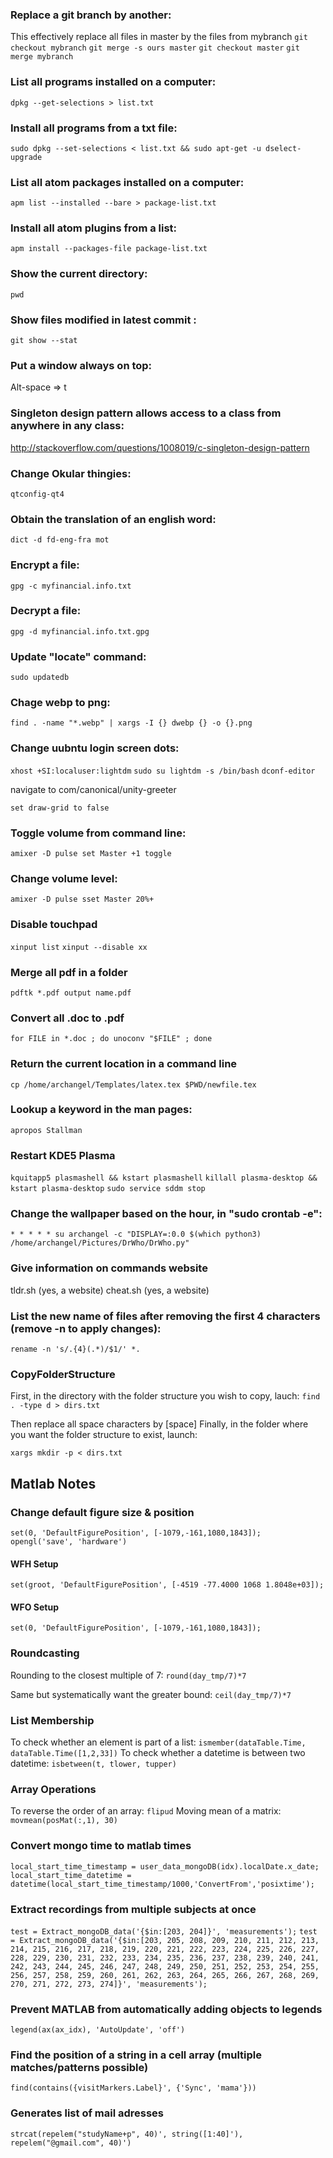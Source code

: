 ### Replace a git branch by another:
This effectively replace all files in master by the files from mybranch
`git checkout mybranch`
`git merge -s ours master`
`git checkout master`
`git merge mybranch`


### List all programs installed on a computer:
`dpkg --get-selections > list.txt`

### Install all programs from a txt file:
`sudo dpkg --set-selections < list.txt && sudo apt-get -u dselect-upgrade`

### List all atom packages installed on a computer:
`apm list --installed --bare > package-list.txt`

### Install all atom plugins from a list:
`apm install --packages-file package-list.txt`

### Show the current directory:
`pwd`

### Show files modified in latest commit :
`git show --stat`

### Put a window always on top:
Alt-space => t

### Singleton design pattern allows access to a class from anywhere in any class:
http://stackoverflow.com/questions/1008019/c-singleton-design-pattern

### Change Okular thingies:
`qtconfig-qt4`

### Obtain the translation of an english word:
`dict -d fd-eng-fra mot`

### Encrypt a file:
`gpg -c myfinancial.info.txt`

### Decrypt a file:
`gpg -d myfinancial.info.txt.gpg`

### Update "locate" command:
`sudo updatedb`

### Chage webp to png:
`find . -name "*.webp" | xargs -I {} dwebp {} -o {}.png`

### Change uubntu login screen dots:
`xhost +SI:localuser:lightdm`
`sudo su lightdm -s /bin/bash`
`dconf-editor`

navigate to
com/canonical/unity-greeter

`set draw-grid to false`

### Toggle volume from command line:
`amixer -D pulse set Master +1 toggle`

### Change volume level:
`amixer -D pulse sset Master 20%+`

### Disable touchpad
`xinput list`
`xinput --disable xx`

### Merge all pdf in a folder
`pdftk *.pdf output name.pdf`

### Convert all .doc to .pdf
`for FILE in *.doc ; do unoconv "$FILE" ; done`

### Return the current location in a command line
`cp /home/archangel/Templates/latex.tex $PWD/newfile.tex`

### Lookup a keyword in the man pages:
`apropos Stallman`

### Restart KDE5 Plasma
`kquitapp5 plasmashell && kstart plasmashell`
`killall plasma-desktop && kstart plasma-desktop`
`sudo service sddm stop`

### Change the wallpaper based on the hour, in "sudo crontab -e":
`* * * * * su archangel -c "DISPLAY=:0.0 $(which python3) /home/archangel/Pictures/DrWho/DrWho.py"`

### Give information on commands website
tldr.sh (yes, a website)
cheat.sh (yes, a website)

### List the new name of files after removing the first 4 characters (remove -n to apply changes):
`rename -n 's/.{4}(.*)/$1/' *.`
	
### CopyFolderStructure
First, in the directory with the folder structure you wish to copy, lauch:
`find . -type d > dirs.txt`

Then replace all space characters by \[space]
Finally, in the folder where you want the folder structure to exist, launch:

`xargs mkdir -p < dirs.txt`

## Matlab Notes
### Change default figure size & position
`set(0, 'DefaultFigurePosition', [-1079,-161,1080,1843]);`
`opengl('save', 'hardware')`

#### WFH Setup
`set(groot, 'DefaultFigurePosition', [-4519 -77.4000 1068 1.8048e+03]);`

#### WFO Setup
`set(0, 'DefaultFigurePosition', [-1079,-161,1080,1843]);`

###  Roundcasting
Rounding to the closest multiple of 7: `round(day_tmp/7)*7`

Same but systematically want the greater bound: `ceil(day_tmp/7)*7`

### List Membership
To check whether an element is part of a list: `ismember(dataTable.Time, dataTable.Time([1,2,33])`
To check whether a datetime is between two datetime: `isbetween(t, tlower, tupper)`
### Array Operations
To reverse the order of an array: `flipud`
Moving mean of a matrix: `movmean(posMat(:,1), 30)`


### Convert mongo time to matlab times
`local_start_time_timestamp = user_data_mongoDB(idx).localDate.x_date;`
`local_start_time_datetime = datetime(local_start_time_timestamp/1000,'ConvertFrom','posixtime');`

### Extract recordings from multiple subjects at once
`test = Extract_mongoDB_data('{$in:[203, 204]}', 'measurements');`
`test = Extract_mongoDB_data('{$in:[203, 205, 208, 209, 210, 211, 212, 213, 214, 215, 216, 217, 218, 219, 220, 221, 222, 223, 224, 225, 226, 227, 228, 229, 230, 231, 232, 233, 234, 235, 236, 237, 238, 239, 240, 241, 242, 243, 244, 245, 246, 247, 248, 249, 250, 251, 252, 253, 254, 255, 256, 257, 258, 259, 260, 261, 262, 263, 264, 265, 266, 267, 268, 269, 270, 271, 272, 273, 274]}', 'measurements');`

### Prevent MATLAB from automatically adding objects to legends
`legend(ax(ax_idx), 'AutoUpdate', 'off')`

### Find the position of a string in a cell array (multiple matches/patterns possible)
`find(contains({visitMarkers.Label}', {'Sync', 'mama'}))`

### Generates list of mail adresses
`strcat(repelem("studyName+p", 40)', string([1:40]'), repelem("@gmail.com", 40)')`

